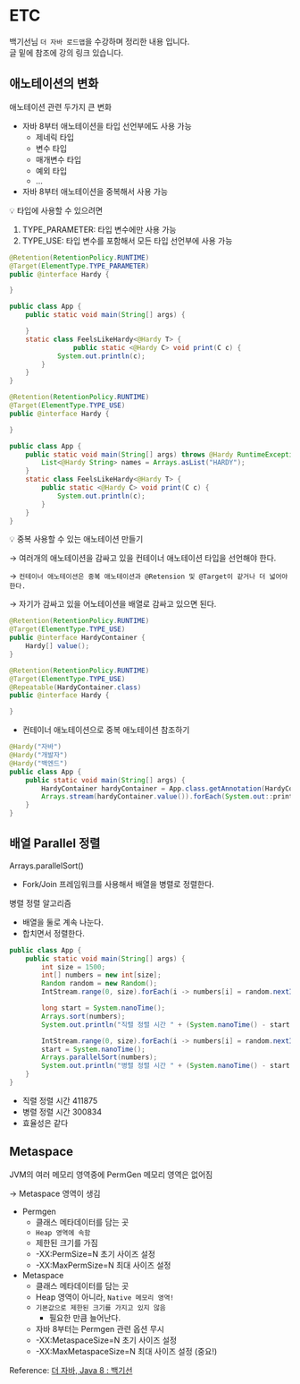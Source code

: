 # ETC
백기선님 `더 자바 로드맵`을 수강하며 정리한 내용 입니다.  
글 밑에 참조에 강의 링크 있습니다.
## 애노테이션의 변화

애노테이션 관련 두가지 큰 변화

- 자바 8부터 애노테이션을 타입 선언부에도 사용 가능
    - 제네릭 타입
    - 변수 타입
    - 매개변수 타입
    - 예외 타입
    - …
- 자바 8부터 애노테이션을 중복해서 사용 가능

<aside>
💡 타입에 사용할 수 있으려면

</aside>

1. TYPE_PARAMETER: 타입 변수에만 사용 가능
2. TYPE_USE: 타입 변수를 포함해서 모든 타입 선언부에 사용 가능

```java
@Retention(RetentionPolicy.RUNTIME)
@Target(ElementType.TYPE_PARAMETER)
public @interface Hardy {

}

public class App {
    public static void main(String[] args) {

    }
    static class FeelsLikeHardy<@Hardy T> {
				public static <@Hardy C> void print(C c) {
            System.out.println(c);
        }
    }
}
```

```java
@Retention(RetentionPolicy.RUNTIME)
@Target(ElementType.TYPE_USE)
public @interface Hardy {

}

public class App {
    public static void main(String[] args) throws @Hardy RuntimeException {
        List<@Hardy String> names = Arrays.asList("HARDY");
    }
    static class FeelsLikeHardy<@Hardy T> {
        public static <@Hardy C> void print(C c) {
            System.out.println(c);
        }
    }
}
```

<aside>
💡 중복 사용할 수 있는 애노테이션 만들기

</aside>

→ 여러개의 애노테이션을 감싸고 있을 컨테이너 애노테이션 타입을 선언해야 한다.

→ `컨테이너 애노테이션은 중복 애노테이션과 @Retension 및 @Target이 같거나 더 넓어야 한다.` 

→ 자기가 감싸고 있을 어노테이션을 배열로 감싸고 있으면 된다.

```java
@Retention(RetentionPolicy.RUNTIME)
@Target(ElementType.TYPE_USE)
public @interface HardyContainer {
    Hardy[] value();
}

@Retention(RetentionPolicy.RUNTIME)
@Target(ElementType.TYPE_USE)
@Repeatable(HardyContainer.class)
public @interface Hardy {

}
```

- 컨테이너 애노테이션으로 중복 애노테이션 참조하기

```java
@Hardy("자바")
@Hardy("개발자")
@Hardy("백엔드")
public class App {
    public static void main(String[] args) {
        HardyContainer hardyContainer = App.class.getAnnotation(HardyContainer.class);
        Arrays.stream(hardyContainer.value()).forEach(System.out::println);
    }
}
```

## 배열 Parallel 정렬

Arrays.parallelSort()

- Fork/Join 프레임워크를 사용해서 배열을 병렬로 정렬한다.

병렬 정렬 알고리즘

- 배열을 둘로 계속 나눈다.
- 합치면서 정렬한다.

```java
public class App {
    public static void main(String[] args) {
        int size = 1500;
        int[] numbers = new int[size];
        Random random = new Random();
        IntStream.range(0, size).forEach(i -> numbers[i] = random.nextInt());

        long start = System.nanoTime();
        Arrays.sort(numbers);
        System.out.println("직렬 정렬 시간 " + (System.nanoTime() - start));

        IntStream.range(0, size).forEach(i -> numbers[i] = random.nextInt());
        start = System.nanoTime();
        Arrays.parallelSort(numbers);
        System.out.println("병렬 정렬 시간 " + (System.nanoTime() - start));
    }
}
```

- 직렬 정렬 시간 411875
- 병렬 정렬 시간 300834
- 효율성은 같다

## Metaspace

JVM의 여러 메모리 영역중에 PermGen 메모리 영역은 없어짐

→ Metaspace 영역이 생김

- Permgen
    - 클래스 메타데이터를 담는 곳
    - `Heap 영역에 속함`
    - 제한된 크기를 가짐
    - -XX:PermSize=N 초기 사이즈 설정
    - -XX:MaxPermSize=N 최대 사이즈 설정
- Metaspace
    - 클래스 메타데이터를 담는 곳
    - Heap 영역이 아니라, `Native 메모리 영역!`
    - `기본값으로 제한된 크기를 가지고 있지 않음`
        - 필요한 만큼 늘어난다.
    - 자바 8부터는 Permgen 관련 옵션 무시
    - -XX:MetaspaceSize=N 초기 사이즈 설정
    - -XX:MaxMetaspaceSize=N 최대 사이즈 설정 (중요!)

Reference:
[더 자바, Java 8 : 백기선](https://www.inflearn.com/course/the-java-java8/dashboard)